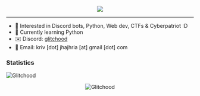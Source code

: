 <p align="center">
  <img src="https://readme-typing-svg.demolab.com/?font=Fira+Code&weight=600&size=30&duration=3000&pause=4000&color=719492&center=true&vCenter=true&repeat=false&random=false&width=435&lines=Hi+👋%2C+I%27m+Glitchood!"/>
</p>

------------------------------------------------------------------------------------------------------------------------------------------------------------------------------------

- 👀 Interested in Discord bots, Python, Web dev, CTFs & Cyberpatriot :D
- 🌱 Currently learning Python
- ✉️ Discord: [glitchood](https://discord.com/users/757684983757275266)
- 📧 Email: kriv [dot] jhajhria [at] gmail [dot] com
### Statistics
<p align="left"><img src="https://github-readme-stats.vercel.app/api/top-langs/?username=Glitchood&layout=compact&theme=github_dark" alt="Glitchood" /></p>
<p align="center"><img src="https://komarev.com/ghpvc/?username=Glitchood&style=for-the-badge" alt="Glitchood" /></p>
